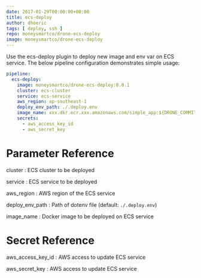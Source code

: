 ```yaml
---
date: 2017-01-29T00:00:00+00:00
title: ecs-deploy
author: dhoeric
tags: [ deploy, ssh ]
repo: moneysmartco/drone-ecs-deploy
image: moneysmartco/drone-ecs-deploy
---
```


Use the ecs-deploy plugin to deploy new image and env var on ECS service. The below pipeline configuration demonstrates simple usage:

```yaml
pipeline:
  ecs-deploy:
    image: moneysmartco/drone-ecs-deploy:0.0.1
    cluster: ecs-cluster
    service: ecs-service
    aws_region: ap-southeast-1
    deploy_env_path: ./.deploy.env
    image_name: xxx.dkr.ecr.xxx.amazonaws.com/simple_app:${DRONE_COMMIT:0:8}
    secrets:
      - aws_access_key_id
      - aws_secret_key
```

# Parameter Reference

cluster
: ECS cluster to be deployed

service
: ECS service to be deployed

aws_region
: AWS region of the ECS service

deploy_env_path
: Path of dotenv file (default: `./.deploy.env`)

image_name
: Docker image to be deployed on ECS service

# Secret Reference

aws_access_key_id
: AWS access to update ECS service

aws_secret_key
: AWS access to update ECS service

